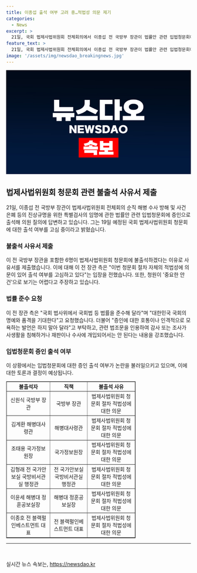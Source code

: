 ```yaml
---
title: 이종섭 출석 여부 고려 중…적법성 의문 제기
categories:
  - News
excerpt: >
  21일, 국회 법제사법위원회 전체회의에서 이종섭 전 국방부 장관이 법률안 관련 입법청문회에 증인으로 출석해 의원 질의에 답했다. 이 전 장관은 출석 여부를 고심 중이며, 청문회 절차의 적법성에 의문을 제기했다. 한편, 신원식 국방부 장관, 김계환 해병대사령관, 조태용 국가정보원장 등 6명은 청문회에 불출석하겠다는 사유서를 제출했다. 이 전 장관 측은 국회법 준수와 존중을 요청했고, 청문회의 법적 근거에 대한 의문을 제기했다.
feature_text: >
  21일, 국회 법제사법위원회 전체회의에서 이종섭 전 국방부 장관이 법률안 관련 입법청문회에 증인으로 출석해 의원 질의에 답했다. 이 전 장관은 출석 여부를 고심 중이며, 청문회 절차의 적법성에 의문을 제기했다. 한편, 신원식 국방부 장관, 김계환 해병대사령관, 조태용 국가정보원장 등 6명은 청문회에 불출석하겠다는 사유서를 제출했다. 이 전 장관 측은 국회법 준수와 존중을 요청했고, 청문회의 법적 근거에 대한 의문을 제기했다.
image: '/assets/img/newsdao_breakingnews.jpg'
---
```


<p><img src="/assets/img/newsdao_breakingnews.jpg" alt="flaretime 속보" /></p>

<h2 data-ke-size="size26">법제사법위원회 청문회 관련 불출석 사유서 제출</h2>

<p data-ke-size="size16">21일, 이종섭 전 국방부 장관이 법제사법위원회 전체회의 순직 해병 수사 방해 및 사건 은폐 등의 진상규명을 위한 특별검사의 임명에 관한 법률안 관련 입법청문회에 증인으로 출석해 의원 질의에 답변하고 있습니다. 그는 19일 예정된 국회 법제사법위원회 청문회에 대한 출석 여부를 고심 중이라고 밝혔습니다.</p>

<h3>불출석 사유서 제출</h3>

<p data-ke-size="size16">이 전 국방부 장관을 포함한 6명이 법제사법위원회 청문회에 불출석하겠다는 이유로 사유서를 제출했습니다. 이에 대해 이 전 장관 측은 "이번 청문회 절차 자체의 적법성에 의문이 있어 출석 여부를 고심하고 있다"는 입장을 전했습니다. 또한, 청원이 '중요한 안건'으로 보기는 어렵다고 주장하고 있습니다.</p>

<h3>법률 준수 요청</h3>

<p data-ke-size="size16">이 전 장관 측은 "국회 법사위에서 국회법 등 법률을 준수해 달라"며 "대한민국 국회의 명예와 품격을 기대한다"고 요청했습니다. 더불어 "증인에 대한 호통이나 인격적으로 모욕하는 발언은 하지 말아 달라"고 부탁하고, 관련 법조문을 인용하여 감사 또는 조사가 사생활을 침해하거나 재판이나 수사에 개입되어서는 안 된다는 내용을 강조했습니다.</p>

<h3>입법청문회 증인 출석 여부</h3>

<p data-ke-size="size16">이 상황에서는 입법청문회에 대한 증인 출석 여부가 논란을 불러일으키고 있으며, 이에 대한 토론과 결정이 예상됩니다.</p>

<table border="1" style="width: 70%;">
<tbody>
<tr>
<td style="text-align: center; height: 17px;"><b>불출석자</b></td>
<td style="text-align: center; height: 17px;"><b>직책</b></td>
<td style="text-align: center; height: 17px;"><b>불출석 사유</b></td>
</tr>
<tr>
<td style="text-align: center; height: 17px;">신원식 국방부 장관</td>
<td style="text-align: center; height: 17px;">국방부 장관</td>
<td style="text-align: center; height: 17px;">법제사법위원회 청문회 절차 적법성에 대한 의문</td>
</tr>
<tr>
<td style="text-align: center; height: 17px;">김계환 해병대사령관</td>
<td style="text-align: center; height: 17px;">해병대사령관</td>
<td style="text-align: center; height: 17px;">법제사법위원회 청문회 절차 적법성에 대한 의문</td>
</tr>
<tr>
<td style="text-align: center; height: 17px;">조태용 국가정보원장</td>
<td style="text-align: center; height: 17px;">국가정보원장</td>
<td style="text-align: center; height: 17px;">법제사법위원회 청문회 절차 적법성에 대한 의문</td>
</tr>
<tr>
<td style="text-align: center; height: 17px;">김형래 전 국가안보실 국방비서관실 행정관</td>
<td style="text-align: center; height: 17px;">전 국가안보실 국방비서관실 행정관</td>
<td style="text-align: center; height: 17px;">법제사법위원회 청문회 절차 적법성에 대한 의문</td>
</tr>
<tr>
<td style="text-align: center; height: 17px;">이윤세 해병대 정훈공보실장</td>
<td style="text-align: center; height: 17px;">해병대 정훈공보실장</td>
<td style="text-align: center; height: 17px;">법제사법위원회 청문회 절차 적법성에 대한 의문</td>
</tr>
<tr>
<td style="text-align: center; height: 17px;">이종호 전 블랙펄인베스트먼트 대표</td>
<td style="text-align: center; height: 17px;">전 블랙펄인베스트먼트 대표</td>
<td style="text-align: center; height: 17px;">법제사법위원회 청문회 절차 적법성에 대한 의문</td>
</tr>
</tbody>
</table>

<hr>

<p data-ke-size="size16">&nbsp;</p>
실시간 뉴스 속보는, <a href="https://newsdao.kr" rel="dofollow">https://newsdao.kr</a>


